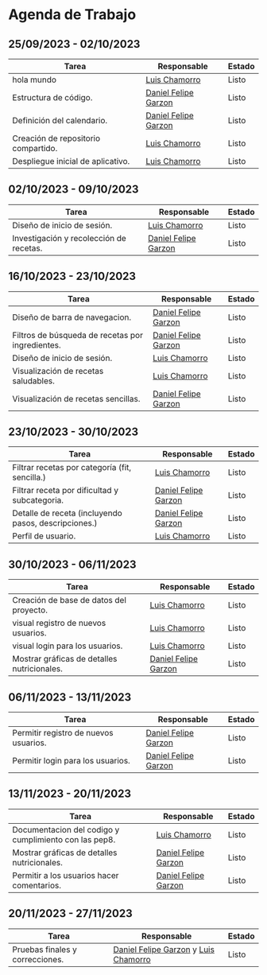 # Agenda de Trabajo

## 25/09/2023 - 02/10/2023
| Tarea                               | Responsable                                           | Estado |
|-------------------------------------|-------------------------------------------------------|--------|
| hola mundo                          | [Luis Chamorro](https://github.com/Luisfemocha)       | Listo  |
| Estructura de código.               | [Daniel Felipe Garzon](https://github.com/Dgarzonac9) | Listo  |
| Definición del calendario.          | [Daniel Felipe Garzon](https://github.com/Dgarzonac9) | Listo  |
| Creación de repositorio compartido. | [Luis Chamorro](https://github.com/Luisfemocha)       | Listo  |
| Despliegue inicial de aplicativo.   | [Luis Chamorro](https://github.com/Luisfemocha)       | Listo  |

## 02/10/2023 - 09/10/2023
| Tarea                                   | Responsable                                           | Estado |
|-----------------------------------------|-------------------------------------------------------|--------|
| Diseño de inicio de sesión.             | [Luis Chamorro](https://github.com/Luisfemocha)       | Listo  |
| Investigación y recolección de recetas. | [Daniel Felipe Garzon](https://github.com/Dgarzonac9) | Listo  |

## 16/10/2023 - 23/10/2023
| Tarea                                            | Responsable                                           | Estado |
|--------------------------------------------------|-------------------------------------------------------|--------|
| Diseño de barra de navegacion.                   | [Daniel Felipe Garzon](https://github.com/Dgarzonac9) | Listo  |
| Filtros de búsqueda de recetas por ingredientes. | [Daniel Felipe Garzon](https://github.com/Dgarzonac9) | Listo  |
| Diseño de inicio de sesión.                      | [Luis Chamorro](https://github.com/Luisfemocha)       | Listo  |
| Visualización de recetas saludables.             | [Luis Chamorro](https://github.com/Luisfemocha)       | Listo  |
| Visualización de recetas sencillas.              | [Daniel Felipe Garzon](https://github.com/Dgarzonac9) | Listo  |

## 23/10/2023 - 30/10/2023
| Tarea                                                | Responsable                                           | Estado |
|------------------------------------------------------|-------------------------------------------------------|--------|
| Filtrar recetas por categoría (fit, sencilla.)       | [Luis Chamorro](https://github.com/Luisfemocha)       | Listo  |
| Filtrar receta por dificultad y subcategoria.        | [Daniel Felipe Garzon](https://github.com/Dgarzonac9) | Listo  |
| Detalle de receta (incluyendo pasos, descripciones.) | [Daniel Felipe Garzon](https://github.com/Dgarzonac9) | Listo  |
| Perfil de usuario.                                   | [Luis Chamorro](https://github.com/Luisfemocha)       | Listo  |

## 30/10/2023 - 06/11/2023
| Tarea                                       | Responsable                                           | Estado |
|---------------------------------------------|-------------------------------------------------------|--------|
| Creación de base de datos del proyecto.     | [Luis Chamorro](https://github.com/Luisfemocha)       | Listo  |
| visual registro de nuevos usuarios.         | [Luis Chamorro](https://github.com/Luisfemocha)       | Listo  |
| visual login para los usuarios.             | [Luis Chamorro](https://github.com/Luisfemocha)       | Listo  |
| Mostrar gráficas de detalles nutricionales. | [Daniel Felipe Garzon](https://github.com/Dgarzonac9) | Listo  |

## 06/11/2023 - 13/11/2023
| Tarea                                 | Responsable                                            | Estado |
|---------------------------------------|--------------------------------------------------------|--------|
| Permitir registro de nuevos usuarios. | [Daniel Felipe Garzon](https://github.com/Luisfemocha) | Listo  |
| Permitir login para los usuarios.     | [Daniel Felipe Garzon](https://github.com/Dgarzonac9)  | Listo  |

## 13/11/2023 - 20/11/2023
| Tarea                                                 | Responsable                                           | Estado |
|-------------------------------------------------------|-------------------------------------------------------|--------|
| Documentacion del codigo y cumplimiento con las pep8. | [Luis Chamorro](https://github.com/Luisfemocha)       | Listo  |
| Mostrar gráficas de detalles nutricionales.           | [Daniel Felipe Garzon](https://github.com/Dgarzonac9) | Listo  |
| Permitir a los usuarios hacer comentarios. | [Daniel Felipe Garzon](https://github.com/Dgarzonac9) | Listo |

## 20/11/2023 - 27/11/2023
| Tarea                           | Responsable                                                                                             | Estado |
|---------------------------------|---------------------------------------------------------------------------------------------------------|--------|
| Pruebas finales y correcciones. | [Daniel Felipe Garzon](https://github.com/Dgarzonac9) y [Luis Chamorro](https://github.com/Luisfemocha) | Listo  |
